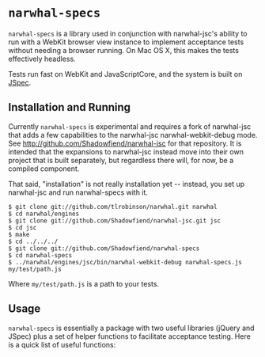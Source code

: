 `narwhal-specs`
==============

`narwhal-specs` is a library used in conjunction with narwhal-jsc's ability to
run with a WebKit browser view instance to implement acceptance tests without
needing a browser running. On Mac OS X, this makes the tests effectively headless.

Tests run fast on WebKit and JavaScriptCore, and the system is built on
[JSpec](http://wiki.github.com/visionmedia/jspec/).

Installation and Running
------------------------

Currently `narwhal-specs` is experimental and requires a fork of narwhal-jsc
that adds a few capabilities to the narwhal-jsc narwhal-webkit-debug mode. See
http://github.com/Shadowfiend/narwhal-jsc for that repository. It is intended
that the expansions to narwhal-jsc instead move into their own project that is
built separately, but regardless there will, for now, be a compiled component.

That said, "installation" is not really installation yet -- instead, you set up
narwhal-jsc and run narwhal-specs with it.

    $ git clone git://github.com/tlrobinson/narwhal.git narwhal
    $ cd narwhal/engines
    $ git clone git://github.com/Shadowfiend/narwhal-jsc.git jsc
    $ cd jsc
    $ make
    $ cd ../../../
    $ git clone git://github.com/Shadowfiend/narwhal-specs
    $ cd narwhal-specs
    $ ../narwhal/engines/jsc/bin/narwhal-webkit-debug narwhal-specs.js my/test/path.js

Where `my/test/path.js` is a path to your tests.

Usage
-----

`narwhal-specs` is essentially a package with two useful libraries (jQuery and
JSpec) plus a set of helper functions to facilitate acceptance testing. Here is
a quick list of useful functions:


